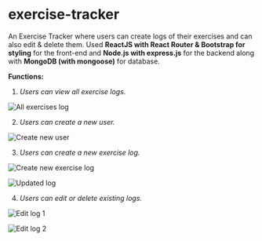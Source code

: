 # exercise-tracker

An Exercise Tracker where users can create logs of their exercises and can also edit & delete them. 
Used **ReactJS with React Router & Bootstrap for styling** for the front-end and **Node.js with express.js** for the backend along with **MongoDB (with mongoose)** for database. 

**Functions:** 
1. *Users can view all exercise logs.*

![All exercises log](https://user-images.githubusercontent.com/67498282/116776442-0d469080-aa86-11eb-93ea-8006f1eec42a.PNG)
  
2. *Users can create a new user.*

![Create new user](https://user-images.githubusercontent.com/67498282/116776459-251e1480-aa86-11eb-8264-6d457917bf4c.PNG)

3. *Users can create a new exercise log.*

![Create new exercise log](https://user-images.githubusercontent.com/67498282/116776471-37984e00-aa86-11eb-9ca0-0818844ce608.PNG)

![Updated log](https://user-images.githubusercontent.com/67498282/116776482-42eb7980-aa86-11eb-9fdd-1726d319fc43.PNG)

4. *Users can edit or delete existing logs.*

![Edit log 1](https://user-images.githubusercontent.com/67498282/116776503-572f7680-aa86-11eb-87d5-d80da560360c.PNG)

![Edit log 2](https://user-images.githubusercontent.com/67498282/116776506-5a2a6700-aa86-11eb-935d-a91dbe9d3954.PNG)




